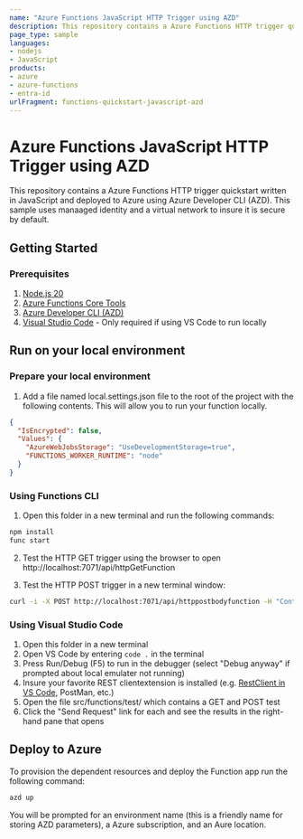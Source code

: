 ```yaml
---
name: "Azure Functions JavaScript HTTP Trigger using AZD"
description: This repository contains a Azure Functions HTTP trigger quickstart written in JavaScript and deployed to Azure using Azure Developer CLI (AZD). This sample uses manaaged identity and a virtual network to insure it is secure by default.
page_type: sample
languages:
- nodejs
- JavaScript
products:
- azure
- azure-functions
- entra-id
urlFragment: functions-quickstart-javascript-azd
---
```


# Azure Functions JavaScript HTTP Trigger using AZD

This repository contains a Azure Functions HTTP trigger quickstart written in JavaScript and deployed to Azure using Azure Developer CLI (AZD). This sample uses manaaged identity and a virtual network to insure it is secure by default. 

## Getting Started

### Prerequisites

1) [Node.js 20](https://www.nodejs.org/) 
2) [Azure Functions Core Tools](https://learn.microsoft.com/azure/azure-functions/functions-run-local?tabs=v4%2Cmacos%2Ccsharp%2Cportal%2Cbash#install-the-azure-functions-core-tools)
3) [Azure Developer CLI (AZD)](https://learn.microsoft.com/azure/developer/azure-developer-cli/install-azd)
4) [Visual Studio Code](https://code.visualstudio.com/) - Only required if using VS Code to run locally

## Run on your local environment

### Prepare your local environment
1) Add a file named local.settings.json file to the root of the project with the following contents. This will allow you to run your function locally.
```json
{
  "IsEncrypted": false,
  "Values": {
    "AzureWebJobsStorage": "UseDevelopmentStorage=true",
    "FUNCTIONS_WORKER_RUNTIME": "node"
  }
}
```

### Using Functions CLI
1) Open this folder in a new terminal and run the following commands:

```bash
npm install
func start
```

2) Test the HTTP GET trigger using the browser to open http://localhost:7071/api/httpGetFunction

3) Test the HTTP POST trigger in a new terminal window:
```bash
curl -i -X POST http://localhost:7071/api/httppostbodyfunction -H "Content-Type: text/json" --data-binary "@src/functions/testdata.json"
```

### Using Visual Studio Code
1) Open this folder in a new terminal
2) Open VS Code by entering `code .` in the terminal
3) Press Run/Debug (F5) to run in the debugger (select "Debug anyway" if prompted about local emulater not running) 
4) Insure your favorite REST clientextension is installed (e.g. [RestClient in VS Code](https://marketplace.visualstudio.com/items?itemName=humao.rest-client), PostMan, etc.)
5) Open the file src/functions/test/ which contains a GET and POST test
6) Click the "Send Request" link for each and see the results in the right-hand pane that opens

## Deploy to Azure

To provision the dependent resources and deploy the Function app run the following command:
```bash
azd up
```
You will be prompted for an environment name (this is a friendly name for storing AZD parameters), a Azure subscription, and an Aure location.